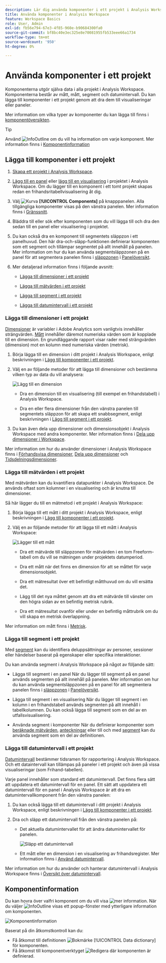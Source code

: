 ```yaml
---
description: Lär dig använda komponenter i ett projekt i Analysis Workspace
title: Använda komponenter i Analysis Workspace
feature: Workspace Basics
role: User, Admin
exl-id: fb56e794-67e3-4f85-960e-b90684300fa0
source-git-commit: bf8bc40e3ec325e8e70081955fb533eee66a1734
workflow-type: tm+mt
source-wordcount: '950'
ht-degree: 0%

---
```


# Använda komponenter i ett projekt

Komponenterna utgör själva data i alla projekt i Analysis Workspace. Komponenterna består av mått, mått, segment och datumintervall. Du kan lägga till komponenter i ett projekt genom att dra dem till visualiseringar eller paneler.

Mer information om vilka typer av komponenter du kan lägga till finns i [komponentöversikten](/help/analyze/analysis-workspace/components/analysis-workspace-components.md).

>[!TIP]
>
>Använd ![InfoOutline](/help/assets/icons/InfoOutline.svg) om du vill ha information om varje komponent. Mer information finns i [Komponentinformation](#component-info)

## Lägga till komponenter i ett projekt

1. [Skapa ett projekt i Analysis Workspace](/help/analyze/analysis-workspace/build-workspace-project/create-projects.md).

1. [Lägg till en panel](/help/analyze/analysis-workspace/c-panels/panels.md#create-a-panel) eller [lägg till en visualisering](/help/analyze/analysis-workspace/visualizations/freeform-analysis-visualizations.md#add-visualizations-to-a-panel) i projektet i Analysis Workspace. Om du lägger till en komponent i ett tomt projekt skapas redan en frihandsritabellvisualisering åt dig.

1. Välj ![Kurva](/help/assets/icons/Curate.svg) **[!UICONTROL Components]** på knapppanelen. Alla tillgängliga komponenter visas på den vänstra panelen. Mer information finns i [Gränssnitt](/help/analyze/analysis-workspace/home.md#interface).

1. Bläddra till eller sök efter komponenten som du vill lägga till och dra den sedan till en panel eller visualisering i projektet.

1. Du kan också dra en komponent till segmentets släppzon i ett panelhuvud. Den här dra-och-släpp-funktionen definierar komponenten som ett segment och tillämpar segmentet på allt innehåll på panelen.
Mer information om hur du kan använda segmentsläppzonen på en panel för att segmentera panelen finns i [släppzonen](/help/analyze/analysis-workspace/c-panels/panels.md#drop-zone) i [Panelöversikt](/help/analyze/analysis-workspace/c-panels/panels.md).

1. Mer detaljerad information finns i följande avsnitt:

   * [Lägga till dimensioner i ett projekt](#add-dimensions-to-a-project)

   * [Lägga till mätvärden i ett projekt](#add-metrics-to-a-project)

   * [Lägga till segment i ett projekt](#add-segments-to-a-project)

   * [Lägga till datumintervall i ett projekt](#add-date-ranges-to-a-project)

### Lägga till dimensioner i ett projekt

[Dimensioner](/help/components/dimensions/overview.md) är variabler i Adobe Analytics som vanligtvis innehåller strängvärden. [Mått](/help/components/c-calcmetrics/cm-overview.md) innehåller däremot numeriska värden som är kopplade till en dimension. En grundläggande rapport visar rader med strängvärden (dimension) mot en kolumn med numeriska värden (metrisk).

1. Börja lägga till en dimension i ditt projekt i Analysis Workspace, enligt beskrivningen i [Lägg till komponenter i ett projekt](#add-components-to-a-project).

1. Välj en av följande metoder för att lägga till dimensioner och bestämma vilken typ av data du vill analysera:

   ![Lägg till en dimension](assets/add-dimension.gif)

   * Dra en dimension till en visualisering (till exempel en frihandstabell) i Analysis Workspace.

   * Dra en eller flera dimensioner från den vänstra panelen till segmentets släppzon för att skapa ett snabbsegment, enligt beskrivningen i [Lägg till segment i ett projekt](#add-filters-to-a-project).

1. Du kan även dela upp dimensioner och dimensionsobjekt i Analysis Workspace med andra komponenter. Mer information finns i [Dela upp dimensioner i Workspace](/help/analyze/analysis-workspace/components/dimensions/t-breakdown-fa.md).

Mer information om hur du använder dimensioner i Analysis Workspace finns i [Förhandsvisa dimensioner](/help/analyze/analysis-workspace/components/dimensions/view-dimensions.md), [Dela upp dimensioner](/help/analyze/analysis-workspace/components/dimensions/t-breakdown-fa.md) och [Tidsdelningsdimensioner](/help/analyze/analysis-workspace/components/dimensions/time-parting-dimensions.md).

### Lägga till mätvärden i ett projekt

Med mätvärden kan du kvantifiera datapunkter i Analysis Workspace. De används oftast som kolumner i en visualisering och är knutna till dimensioner.

Så här lägger du till en mätmetod i ett projekt i Analysis Workspace:

1. Börja lägga till ett mått i ditt projekt i Analysis Workspace, enligt beskrivningen i [Lägg till komponenter i ett projekt](#add-components-to-a-project).



1. Välj en av följande metoder för att lägga till ett mått i Analysis Workspace:

   ![Lägger till ett mått](assets/add-metric.gif)

   * Dra ett mätvärde till släppzonen för mätvärden i en tom Freeform-tabell om du vill se mätningen under projektets datumperiod.

   * Dra ett mått när det finns en dimension för att se måttet för varje dimensionsobjekt.

   * Dra ett mätresultat över ett befintligt måtthuvud om du vill ersätta det.

   * Lägg till det nya måttet genom att dra ett mätvärde till vänster om den högra sidan av en befintlig metrisk rubrik.

   * Dra ett mätresultat ovanför eller under en befintlig måttrubrik om du vill skapa en metrisk överlappning.


Mer information om mått finns i [Metrisk](/help/analyze/analysis-workspace/components/apply-create-metrics.md).

### Lägga till segment i ett projekt

Med [segment](/help/components/segmentation/seg-overview.md) kan du identifiera deluppsättningar av personer, sessioner eller händelser baserat på egenskaper eller specifika interaktioner.

Du kan använda segment i Analysis Workspace på något av följande sätt:

* Lägga till segment i en panel
När du lägger till segment på en panel används segmenten på allt innehåll på panelen.
Mer information om hur du kan använda segmentsläppzonen på en panel för att segmentera panelen finns i [släppzonen](/help/analyze/analysis-workspace/c-panels/panels.md#drop-zone) i [Panelöversikt](/help/analyze/analysis-workspace/c-panels/panels.md).

* Lägga till segment i en visualisering
När du lägger till segment i en kolumn i en frihandstabell används segmenten på allt innehåll i tabellkolumnen. Du kan också lägga till segment som en del av en utfallsvisualisering.

* Använda segment i komponenter
När du definierar komponenter som [beräknade mätvärden](/help/components/c-calcmetrics/c-workflow/cm-workflow/c-build-metrics/metrics-with-segments.md), [anteckningar](/help/analyze/analysis-workspace/components/annotations/create-annotations.md#annotation-builder) eller till och med [segment](/help/components/segmentation/segmentation-workflow/seg-build.md) kan du använda segment som en del av definitionen.


### Lägga till datumintervall i ett projekt

[Datumintervall](/help/analyze/analysis-workspace/components/calendar-date-ranges/calendar.md) bestämmer tidsramen för rapportering i Analysis Workspace. Och ett dataintervall kan tillämpas på paneler i ett projekt och även på vissa visualiseringar (som Frihand-tabellen).

Varje panel innehåller som standard ett datumintervall. Det finns flera sätt att uppdatera ett datumintervall för en panel. Ett sätt att uppdatera ett datumintervall för en panel i Analysis Workspace är att dra en datumintervallkomponent från den vänstra panelen:

1. Du kan också lägga till ett datumintervall i ditt projekt i Analysis Workspace, enligt beskrivningen i [Lägg till komponenter i ett projekt](#add-components-to-a-project).

1. Dra och släpp ett datumintervall från den vänstra panelen på:

   * Det aktuella datumintervallet för att ändra datumintervallet för panelen.

     ![Släpp ett datumintervall](assets/add-date-range.gif)

   * Ett mått eller en dimension i en visualisering av frihandsregister. Mer information finns i [Använd datumintervall](/help/analyze/analysis-workspace/components/calendar-date-ranges/calendar.md#use-date-ranges).

Mer information om hur du använder och hanterar datumintervall i Analysis Workspace finns i [Översikt över datumintervall](/help/analyze/analysis-workspace/components/calendar-date-ranges/calendar.md).

## Komponentinformation

Du kan hovra över valfri komponent om du vill visa ![mer information](/help/assets/icons/InfoOutline.svg). När du väljer ![InfoOutline](/help/assets/icons/InfoOutline.svg) visas ett popup-fönster med ytterligare information om komponenten.

![Komponentinformation](assets/component-info.png)

Baserat på din åtkomstkontroll kan du:

* Få åtkomst till definitionen ![Bokmärke](/help/assets/icons/Bookmark.svg) [!UICONTROL Data dictionary] för komponenten.
* Få åtkomst till komponentverktyget ![Redigera](/help/assets/icons/Edit.svg) där komponenten är definierad.




<!--
# Use components in Analysis Workspace

Components make up the actual data of any project in Analysis Workspace. Components consist of dimensions, metrics, segments, and date ranges. You can add components to a project by dragging them into visualizations or panels.

For overview information about the types of components you can add, see [Components overview](/help/analyze/analysis-workspace/components/analysis-workspace-components.md).

>[!TIP]
>
>For information about each component, select the Info icon next to a component's name in the left rail of Analysis Workspace, or see the [Analytics Components Guide](/help/components/home.md).

## Begin adding components to a project

1. [Create a project in Analysis Workspace](/help/analyze/analysis-workspace/build-workspace-project/create-projects.md) if you haven't already.

1. [Add a panel](/help/analyze/analysis-workspace/c-panels/panels.md) or [add a visualization](/help/analyze/analysis-workspace/visualizations/freeform-analysis-visualizations.md#add-visualizations-to-a-panel) to the project in Analysis Workspace. 

   If you add a component to a blank project, a freeform table visualization is automatically created.

1. Select the **[!UICONTROL Components]** icon in the left rail.

   ![](assets/build-components.png)

1. Scroll to or search for the component you want to add, then drag it to a panel or visualization within your project. 

1. (Optional) Drag a component to the segment drop zone in a panel header. 

   Segments apply to all content within the panel.

   For information about how you can use the segment drop zone on a panel to filter your panel, see [Drop zone](/help/analyze/analysis-workspace/c-panels/panels.md#drop-zone) in [Panels overview](/help/analyze/analysis-workspace/c-panels/panels.md).

   ![drop a segment in the drop zone](assets/segment-dropzone.png)

1. For more detailed information, continue with one of the following sections, depending on the component type you are adding:

   * [Add dimensions to a project](#add-dimensions-to-a-project)

   * [Add metrics to a project](#add-metrics-to-a-project)

   * [Add segments to a project](#add-segments-to-a-project)

   * [Add date ranges to a project](#add-date-ranges-to-a-project)

## Add dimensions to a project

[Dimensions](/help/components/dimensions/overview.md) are variables in Adobe Analytics that typically contain string values. Common dimensions include [Page](/help/components/dimensions/page.md), [Referring domain](/help/components/dimensions/referring-domain.md), or an [eVar](/help/components/dimensions/evar.md). In contrast, [metrics](/help/components/metrics/overview.md) contain numeric values that tie to a dimension. A basic report shows rows of string values (dimension), against a column of numeric values (metric).

1. Start adding a dimension to your project in Analysis Workspace, as described in [Begin adding components to a project](#begin-adding-components-to-a-project).

1. Choose one of the following methods to add dimensions and determine the type of data you want to analyze:

   * Drag a dimension to a visualization (such as a freeform table) in Analysis Workspace.

     ![Add dimensions to a project](assets/add-dimensions.png)
   
   * Drag one or more dimensions from the left rail onto the segment drop zone to create an ad hoc segment, as described in [Add segments to a project](#add-segments-to-a-project).

     ![drop a segment in the drop zone](assets/segment-dropzone.png)

1. (Optional) You can break down dimensions and dimension items in Analysis Workspace with other components. 

   For more information, see [Break down dimensions](/help/analyze/analysis-workspace/components/dimensions/t-breakdown-fa.md).

For more information about how to use dimensions in Analysis Workspace, see [Preview dimensions](/help/analyze/analysis-workspace/components/dimensions/view-dimensions.md), [Break down dimensions](/help/analyze/analysis-workspace/components/dimensions/t-breakdown-fa.md), and [Time-parting dimensions](/help/analyze/analysis-workspace/components/dimensions/time-parting-dimensions.md).

## Add metrics to a project

[Metrics](/help/analyze/analysis-workspace/components/apply-create-metrics.md) allow you to quantify data points in Analysis Workspace. They are most commonly used as columns in a visualization and tied to dimensions.

To add a metric to a project in Analysis Workspace:

1. Start adding a metric to your project in Analysis Workspace, as described in [Begin adding components to a project](#begin-adding-components-to-a-project).

1. Choose one of the following methods to add a metric in Analysis Workspace:

   * Drag a metric to the metric drop zone in an empty Freeform table to see that metric trended over the project's date period. 

     ![Add a metric to a project](assets/add-metrics.png)

   * Drag a metric when a dimension is present to see that metric compared to each dimension item. 

   * Drag a metric on top of an existing metric header to replace it.

   * Drag a metric next to a header to see both metrics side-by-side.

For more information about how to use metrics in Analysis Workspace, see [Metrics](/help/analyze/analysis-workspace/components/apply-create-metrics.md).

## Add segments to a project

[Segments](/help/components/segmentation/seg-overview.md) allow you to identify subsets of visitors based on characteristics or specific interactions.

You can use segments in Analysis Workspace in any of the following ways:

### Add segments to a panel

When you add segments to a panel, the segments apply to all content within the panel.

For information about how you can use the segment drop zone on a panel to filter your panel, see [Drop zone](/help/analyze/analysis-workspace/c-panels/panels.md#drop-zone) in [Panels overview](/help/analyze/analysis-workspace/c-panels/panels.md).

### Add segments to a column in a freeform table

When you add segments to a column in a freeform table, the segments apply to all content within the table column.

### Use segments when creating calculated metrics

In the Calculated metric builder, you can apply segments within your metric definition. 

For more information, see [Segmented metrics](/help/components/c-calcmetrics/c-workflow/cm-workflow/c-build-metrics/metrics-with-segments.md).

## Add date ranges to a project

[Date ranges](/help/analyze/analysis-workspace/components/calendar-date-ranges/custom-date-ranges.md) determine the reporting time frame in Analysis Workspace, and can be applied to one or more panels within a project.

Each panel includes a date range by default. There are multiple ways to update a date range for a panel. One way to update a date range for a panel in Analysis Workspace is to drag a date range component from the left rail:

1. Start adding a date range to your project in Analysis Workspace, as described in [Begin adding components to a project](#begin-adding-components-to-a-project).

1. Drag a date range from the left rail onto the current date range in the upper-right portion of the panel.

     ![drop a date range](assets/daterange-drop.png)

For more information about how to use calendars and date ranges in Analysis Workspace, see [Calendar and date ranges overview](/help/analyze/analysis-workspace/components/calendar-date-ranges/calendar.md).

-->